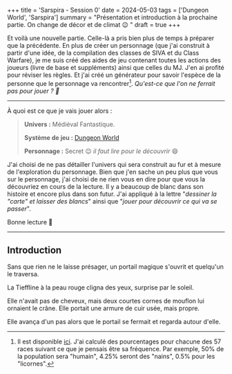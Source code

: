 +++
title = 'Sarspira - Session 0'
date = 2024-05-03
tags = ['Dungeon World', 'Sarspira']
summary = "Présentation et introduction à la prochaine partie. On change de décor et de climat :wink: "
draft = true
+++

Et voilà une nouvelle partie. Celle-là a pris bien plus de temps à préparer que la précédente. En plus de créer un personnage (que j'ai construit à partir d'une idée, de la compilation des classes de SIVA et du Class Warfare), je me suis créé des aides de jeu contenant toutes les actions des joueurs (livre de base et suppléments) ainsi que celles du MJ. J'en ai profité pour réviser les règles. Et j'ai créé un générateur pour savoir l'espèce de la personne que le personnage va rencontrer[^1]. *Qu'est-ce que l'on ne ferrait pas pour jouer ? :rofl:*

[^1]: Il est disponible [ici](/blog-cabane-jdr/generateurs/especes_dw/). J'ai calculé des pourcentages pour chacune des 57 races suivant ce que je pensais être sa fréquence. Par exemple, 50% de la population sera "humain", 4.25% seront des "nains", 0.5% pour les "licornes".

----

À quoi est ce que je vais jouer alors :

> **Univers :** Médiéval Fantastique.
>
> **Système de jeu :** [Dungeon World](https://dungeonworld.pbta.fr/)
>
> **Personnage :** Secret :wink: *il faut lire pour le découvrir* :smile:

J'ai choisi de ne pas détailler l'univers qui sera construit au fur et à mesure de l'exploration du personnage. Bien que j'en sache un peu plus que vous sur le personnage, j'ai choisi de ne rien vous en dire pour que vous la découvriez en cours de la lecture. Il y a beaucoup de blanc dans son histoire et encore plus dans son futur. J'ai appliqué à la lettre "*dessiner la "carte" et laisser des blancs*" ainsi que "*jouer pour découvrir ce qui va se passer*".

Bonne lecture :book:

----

## Introduction

Sans que rien ne le laisse présager, un portail magique s'ouvrit et quelqu'un le traversa.

La Tieffline à la peau rouge cligna des yeux, surprise par le soleil.

Elle n'avait pas de cheveux, mais deux courtes cornes de mouflon lui ornaient le crâne. Elle portait une armure de cuir usée, mais propre.

Elle avança d'un pas alors que le portail se fermait et regarda autour d'elle.

